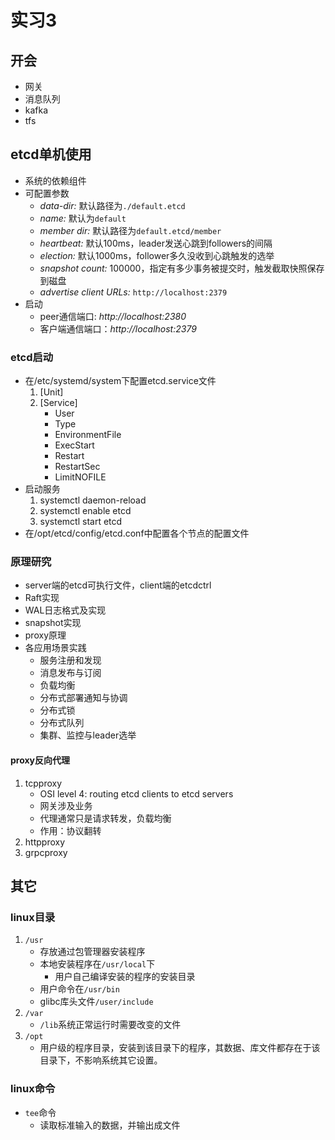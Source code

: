 # 实习3

## 开会

+ 网关
+ 消息队列
+ kafka
+ tfs

## etcd单机使用

+ 系统的依赖组件
+ 可配置参数
  + *data-dir:* 默认路径为`./default.etcd`
  + *name:* 默认为`default`
  + *member dir:* 默认路径为`default.etcd/member`
  + *heartbeat:* 默认100ms，leader发送心跳到followers的间隔
  + *election:* 默认1000ms，follower多久没收到心跳触发的选举
  + *snapshot count:* 100000，指定有多少事务被提交时，触发截取快照保存到磁盘
  + *advertise client URLs:* `http://localhost:2379`
+ 启动
  + peer通信端口: *http://localhost:2380*
  + 客户端通信端口：*http://localhost:2379*

### etcd启动

+ 在/etc/systemd/system下配置etcd.service文件
  1. [Unit]
  2. [Service]
      + User
      + Type
      + EnvironmentFile
      + ExecStart
      + Restart
      + RestartSec
      + LimitNOFILE
+ 启动服务
    1. systemctl daemon-reload
    2. systemctl enable etcd
    3. systemctl start etcd
+ 在/opt/etcd/config/etcd.conf中配置各个节点的配置文件

### 原理研究

+ server端的etcd可执行文件，client端的etcdctrl
+ Raft实现
+ WAL日志格式及实现
+ snapshot实现
+ proxy原理
+ 各应用场景实践
  + 服务注册和发现
  + 消息发布与订阅
  + 负载均衡
  + 分布式部署通知与协调
  + 分布式锁
  + 分布式队列
  + 集群、监控与leader选举

#### proxy反向代理

1. tcpproxy
    + OSI level 4: routing etcd clients to etcd servers
    + 网关涉及业务
    + 代理通常只是请求转发，负载均衡
    + 作用：协议翻转
2. httpproxy
3. grpcproxy

## 其它

### linux目录

1. `/usr`
    + 存放通过包管理器安装程序
    + 本地安装程序在`/usr/local`下
      + 用户自己编译安装的程序的安装目录
    + 用户命令在`/usr/bin`
    + glibc库头文件`/user/include`
2. `/var`
    + `/lib`系统正常运行时需要改变的文件
3. `/opt`
    + 用户级的程序目录，安装到该目录下的程序，其数据、库文件都存在于该目录下，不影响系统其它设置。

### linux命令

+ `tee`命令
  + 读取标准输入的数据，并输出成文件
